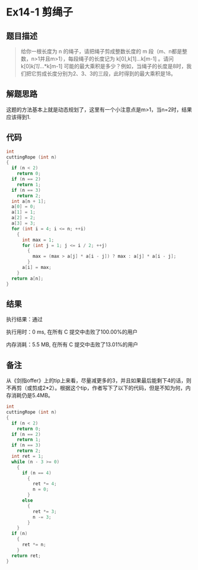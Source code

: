# Ex14-1 剪绳子

## 题目描述

> 给你一根长度为 n 的绳子，请把绳子剪成整数长度的 m 段（m、n都是整数，n>1并且m>1），每段绳子的长度记为 k[0],k[1]...k[m-1] 。请问 k[0]*k[1]*...*k[m-1] 可能的最大乘积是多少？例如，当绳子的长度是8时，我们把它剪成长度分别为2、3、3的三段，此时得到的最大乘积是18。

## 解题思路

这题的方法基本上就是动态规划了，这里有一个小注意点是m>1，当n=2时，结果应该得到1.

## 代码

```c
int
cuttingRope (int n)
{
  if (n < 2)
    return 0;
  if (n == 2)
    return 1;
  if (n == 3)
    return 2;
  int a[n + 1];
  a[0] = 0;
  a[1] = 1;
  a[2] = 2;
  a[3] = 3;
  for (int i = 4; i <= n; ++i)
    {
      int max = 1;
      for (int j = 1; j <= i / 2; ++j)
        {
          max = (max > a[j] * a[i - j]) ? max : a[j] * a[i - j];
        }
      a[i] = max;
    }
  return a[n];
}
```

## 结果

执行结果：通过

执行用时：0 ms, 在所有 C 提交中击败了100.00%的用户

内存消耗：5.5 MB, 在所有 C 提交中击败了13.01%的用户

## 备注

从《剑指offer》上的tip上来看，尽量减更多的3，并且如果最后能剩下4的话，则不再剪（或剪成2*2）。根据这个tip，作者写下了以下的代码，但是不知为何，内存消耗仍是5.4MB。

```c
int
cuttingRope (int n)
{
  if (n < 2)
    return 0;
  if (n == 2)
    return 1;
  if (n == 3)
    return 2;
  int ret = 1;
  while (n - 3 >= 0)
    {
      if (n == 4)
        {
          ret *= 4;
          n = 0;
        }
      else
        {
          ret *= 3;
          n -= 3;
        }
    }
  if (n)
    {
      ret *= n;
    }
  return ret;
}
```

